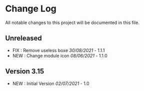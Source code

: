 # Change Log
All notable changes to this project will be documented in this file.

## Unreleased

- FIX : Remove useless boxe *30/08/2021* - 1.1.1
- NEW : Change module icon  *08/06/2021* - 1.1.0

## Version 3.15

- NEW : Initial Version *02/07/2021* - 1.0
